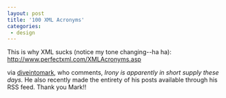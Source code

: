 ```yaml
---
layout: post
title: '100 XML Acronyms'
categories:
 - design
---
```


This is why XML sucks (notice my tone changing--ha ha): <a href="http://www.perfectxml.com/XMLAcronyms.asp">http://www.perfectxml.com/XMLAcronyms.asp</a>



via <a href="http://diveintomark.org/archives/2003/01/28/in_brief_28_jan_2003.html">diveintomark</a>, who comments, <em>Irony is apparently in short supply these days.</em> He also recently made the entirety of his posts available through his RSS feed. Thank you Mark!!

